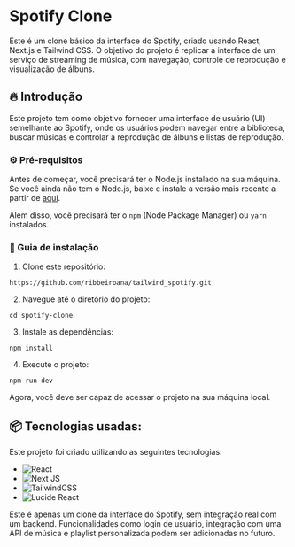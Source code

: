 # Spotify Clone

Este é um clone básico da interface do Spotify, criado usando React, Next.js e Tailwind CSS. O objetivo do projeto é replicar a interface de um serviço de streaming de música, com navegação, controle de reprodução e visualização de álbuns.

## 🔥 Introdução

Este projeto tem como objetivo fornecer uma interface de usuário (UI) semelhante ao Spotify, onde os usuários podem navegar entre a biblioteca, buscar músicas e controlar a reprodução de álbuns e listas de reprodução.

### ⚙️ Pré-requisitos

Antes de começar, você precisará ter o Node.js instalado na sua máquina. Se você ainda não tem o Node.js, baixe e instale a versão mais recente a partir de [aqui](https://nodejs.org/).

Além disso, você precisará ter o `npm` (Node Package Manager) ou `yarn` instalados.


### 🔨 Guia de instalação

1. Clone este repositório:
```
https://github.com/ribbeiroana/tailwind_spotify.git
```

2. Navegue até o diretório do projeto:
  ```
cd spotify-clone
``` 

3. Instale as dependências:
  ```
npm install
```

4. Execute o projeto:
  ```
npm run dev
```

Agora, você deve ser capaz de acessar o projeto na sua máquina local.

## 📦 Tecnologias usadas:

Este projeto foi criado utilizando as seguintes tecnologias:

* ![React](https://img.shields.io/badge/react-%2320232a.svg?style=for-the-badge&logo=react&logoColor=%2361DAFB)
* ![Next JS](https://img.shields.io/badge/Next-black?style=for-the-badge&logo=next.js&logoColor=white)
* ![TailwindCSS](https://img.shields.io/badge/tailwindcss-%2300B6B2.svg?style=for-the-badge&logo=tailwindcss&logoColor=white)
* ![Lucide React](https://img.shields.io/badge/lucide-react-%23000000.svg?style=for-the-badge&logo=lucide&logoColor=white)


Este é apenas um clone da interface do Spotify, sem integração real com um backend. Funcionalidades como login de usuário, integração com uma API de música e playlist personalizada podem ser adicionadas no futuro.
